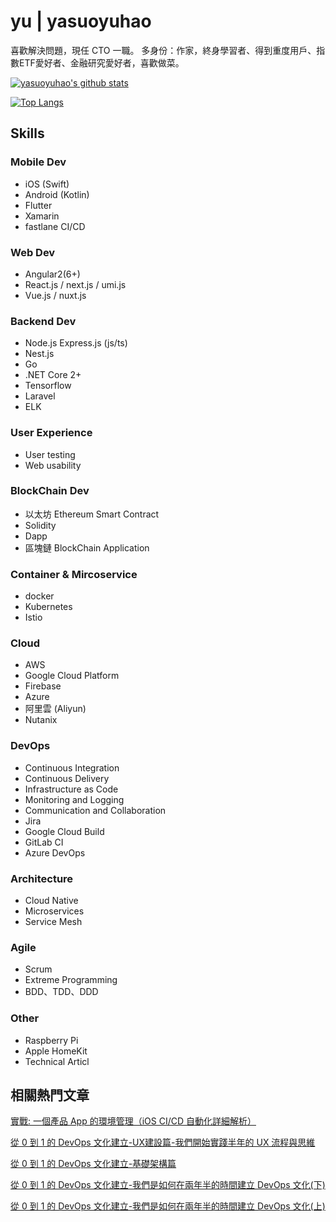 # yu | yasuoyuhao


喜歡解決問題，現任 CTO 一職。
多身份：作家，終身學習者、得到重度用戶、指數ETF愛好者、金融研究愛好者，喜歡做菜。

[![yasuoyuhao's github stats](https://github-readme-stats.vercel.app/api?username=yasuoyuhao&show_icons=true&theme=dracula&count_private=true)](https://github.com/anuraghazra/github-readme-stats)

[![Top Langs](https://github-readme-stats.vercel.app/api/top-langs/?username=yasuoyuhao&layout=compact&theme=dracula)](https://github.com/anuraghazra/github-readme-stats)

## Skills

### Mobile Dev

* iOS (Swift)
* Android (Kotlin)
* Flutter
* Xamarin
* fastlane CI/CD

### Web Dev

* Angular2(6+)
* React.js / next.js / umi.js
* Vue.js / nuxt.js

### Backend Dev

* Node.js Express.js (js/ts)
* Nest.js
* Go
* .NET Core 2+
* Tensorflow
* Laravel
* ELK

### User Experience
* User testing
* Web usability

### BlockChain Dev

* 以太坊 Ethereum Smart Contract
* Solidity
* Dapp
* 區塊鏈 BlockChain Application

### Container & Mircoservice

* docker
* Kubernetes
* Istio

### Cloud

* AWS
* Google Cloud Platform
* Firebase
* Azure
* 阿里雲 (Aliyun)
* Nutanix

### DevOps

* Continuous Integration
* Continuous Delivery
* Infrastructure as Code
* Monitoring and Logging
* Communication and Collaboration
* Jira
* Google Cloud Build
* GitLab CI
* Azure DevOps

### Architecture

* Cloud Native
* Microservices
* Service Mesh

### Agile

* Scrum
* Extreme Programming
* BDD、TDD、DDD

### Other

* Raspberry Pi
* Apple HomeKit
* Technical Articl

## 相關熱門文章

[實戰: 一個產品 App 的環境管理（iOS CI/CD 自動化詳細解析）](https://medium.com/%E6%BE%84%E6%80%9D%E8%A8%AD%E8%A8%88-%E6%B2%88%E6%80%9D%E4%B8%96%E7%95%8C%E7%9A%84%E8%A7%A3%E6%B1%BA%E6%96%B9%E6%A1%88/%E5%AF%A6%E6%88%B0-%E4%B8%80%E5%80%8B%E7%94%A2%E5%93%81-app-%E7%9A%84%E7%92%B0%E5%A2%83%E7%AE%A1%E7%90%86-ios-ci-cd-%E8%87%AA%E5%8B%95%E5%8C%96%E8%A9%B3%E7%B4%B0%E8%A7%A3%E6%9E%90-14acdf62bac4?source=friends_link&sk=1dcc0b1ecb763976f99fa18c17cf4245)

[從 0 到 1 的 DevOps 文化建立-UX建設篇-我們開始實踐半年的 UX 流程與思維](https://medium.com/%E6%BE%84%E6%80%9D%E8%A8%AD%E8%A8%88-%E6%B2%88%E6%80%9D%E4%B8%96%E7%95%8C%E7%9A%84%E8%A7%A3%E6%B1%BA%E6%96%B9%E6%A1%88/%E5%BE%9E-0-%E5%88%B0-1-%E7%9A%84-devops-%E6%96%87%E5%8C%96%E5%BB%BA%E7%AB%8B-ux%E5%BB%BA%E8%A8%AD%E7%AF%87-%E6%88%91%E5%80%91%E5%BE%9E-0-%E9%96%8B%E5%A7%8B%E5%BB%BA%E8%A8%AD%E7%9A%84-ux-%E6%B5%81%E7%A8%8B%E8%88%87%E6%80%9D%E7%B6%AD-24a2e704715a?source=friends_link&sk=e4f5be9b316f98748ed9135035b5df95)

[從 0 到 1 的 DevOps 文化建立-基礎架構篇](https://medium.com/%E6%BE%84%E6%80%9D%E8%A8%AD%E8%A8%88-%E6%B2%88%E6%80%9D%E4%B8%96%E7%95%8C%E7%9A%84%E8%A7%A3%E6%B1%BA%E6%96%B9%E6%A1%88/%E5%BE%9E-0-%E5%88%B0-1-%E7%9A%84-devops-%E6%96%87%E5%8C%96%E5%BB%BA%E7%AB%8B-%E5%9F%BA%E7%A4%8E%E6%9E%B6%E6%A7%8B%E7%AF%87-d02ba52678b6?source=friends_link&sk=c8ff7f78a54b05350e61982c232361d9)

[從 0 到 1 的 DevOps 文化建立-我們是如何在兩年半的時間建立 DevOps 文化(下)](https://medium.com/%E6%BE%84%E6%80%9D%E8%A8%AD%E8%A8%88-%E6%B2%88%E6%80%9D%E4%B8%96%E7%95%8C%E7%9A%84%E8%A7%A3%E6%B1%BA%E6%96%B9%E6%A1%88/%E5%BE%9E-0-%E5%88%B0-1-%E7%9A%84-devops-%E6%96%87%E5%8C%96%E5%BB%BA%E7%AB%8B-%E6%88%91%E5%80%91%E6%98%AF%E5%A6%82%E4%BD%95%E5%9C%A8%E5%85%A9%E5%B9%B4%E5%8D%8A%E7%9A%84%E6%99%82%E9%96%93%E5%BB%BA%E7%AB%8B-devops-%E6%96%87%E5%8C%96-%E4%B8%8B-4217a3f47777?source=friends_link&sk=53747b7d4d569e9dc3ee023725aa0107)

[從 0 到 1 的 DevOps 文化建立-我們是如何在兩年半的時間建立 DevOps 文化(上)](https://medium.com/%E6%BE%84%E6%80%9D%E8%A8%AD%E8%A8%88-%E6%B2%88%E6%80%9D%E4%B8%96%E7%95%8C%E7%9A%84%E8%A7%A3%E6%B1%BA%E6%96%B9%E6%A1%88/%E5%BE%9E-0-%E5%88%B0-1-%E7%9A%84-devops-%E6%96%87%E5%8C%96%E5%BB%BA%E7%AB%8B-%E6%88%91%E5%80%91%E6%98%AF%E5%A6%82%E4%BD%95%E5%9C%A8%E5%85%A9%E5%B9%B4%E5%8D%8A%E7%9A%84%E6%99%82%E9%96%93%E5%BB%BA%E7%AB%8B-devops-%E6%96%87%E5%8C%96-%E4%B8%8A-107e9b125dd4?source=friends_link&sk=150d40a77221e9e64ba5f29bb4bc2bff)
